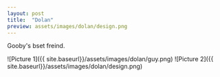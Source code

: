 ```yaml
---
layout: post
title:  "Dolan"
preview: assets/images/dolan/design.png
---
```


Gooby's bset freind.

![Picture 1]({{ site.baseurl}}/assets/images/dolan/guy.png)
![Picture 2]({{ site.baseurl}}/assets/images/dolan/design.png)
